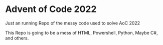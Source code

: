 # Advent of Code 2022
Just an running Repo of the messy code used to solve AoC 2022

This Repo is going to be a mess of HTML, Powershell, Python, Maybe C#, and others.

